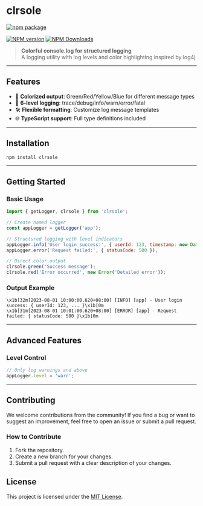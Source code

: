 # clrsole 

[![npm package](https://nodei.co/npm/clrsole.png?downloads=true&downloadRank=true&stars=true)](https://www.npmjs.com/package/clrsole)

[![NPM version](https://img.shields.io/npm/v/clrsole.svg?style=flat)](https://npmjs.org/package/clrsole) 
[![NPM Downloads](https://img.shields.io/npm/dm/clrsole.svg?style=flat)](https://npmjs.org/package/clrsole)

> **Colorful console.log for structured logging**  
> A logging utility with log levels and color highlighting inspired by log4j

---

## Features
- 🎨 **Colorized output**: Green/Red/Yellow/Blue for different message types
- 📝 **6-level logging**: trace/debug/info/warn/error/fatal
- 🛠 **Flexible formatting**: Customize log message templates
- 🌐 **TypeScript support**: Full type definitions included

---

## Installation
```bash
npm install clrsole
```

---

## Getting Started

### Basic Usage
```javascript
import { getLogger, clrsole } from 'clrsole';

// Create named logger
const appLogger = getLogger('app');

// Structured logging with level indicators
appLogger.info('User login success:', { userId: 123, timestamp: new Date() });
appLogger.error('Request failed:', { statusCode: 500 });

// Direct color output
clrsole.green('Success message');
clrsole.red('Error occurred', new Error('Detailed error'));
```

### Output Example
```text
\x1b[32m[2023-08-01 10:00:00.620+08:00] [INFO] [app] - User login success: { userId: 123, ... }\x1b[0m
\x1b[31m[2023-08-01 10:01:00.620+08:00] [ERROR] [app] - Request failed: { statusCode: 500 }\x1b[0m
```

---

## Advanced Features

### Level Control
```javascript
// Only log warnings and above
appLogger.level = 'warn';
```

---

## Contributing

We welcome contributions from the community! If you find a bug or want to suggest an improvement, feel free to open an issue or submit a pull request.

### How to Contribute
1. Fork the repository.
2. Create a new branch for your changes.
3. Submit a pull request with a clear description of your changes.

## License

This project is licensed under the [MIT License](LICENSE).